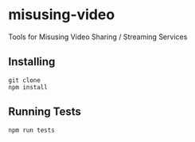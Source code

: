 # misusing-video
Tools for Misusing Video Sharing / Streaming Services

## Installing
```
git clone
npm install
```

## Running Tests
```
npm run tests
```
